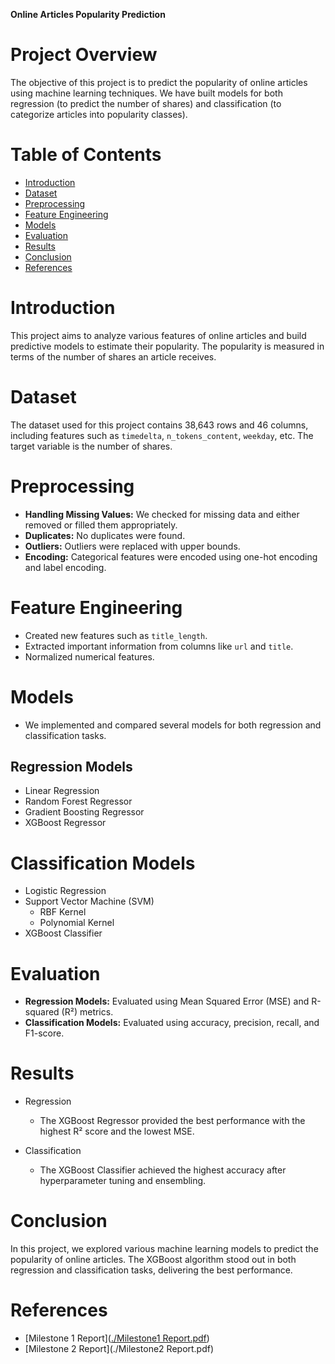 

**Online Articles Popularity Prediction**

# Project Overview
The objective of this project is to predict the popularity of online articles using machine learning techniques. We have built models for both regression (to predict the number of shares) and classification (to categorize articles into popularity classes).

# Table of Contents
- [Introduction](#introduction)
- [Dataset](#dataset)
- [Preprocessing](#preprocessing)
- [Feature Engineering](#feature-engineering)
- [Models](#models)
- [Evaluation](#evaluation)
- [Results](#results)
- [Conclusion](#conclusion)
- [References](#references)

# Introduction
This project aims to analyze various features of online articles and build predictive models to estimate their popularity. The popularity is measured in terms of the number of shares an article receives.

# Dataset
The dataset used for this project contains 38,643 rows and 46 columns, including features such as `timedelta`, `n_tokens_content`, `weekday`, etc. The target variable is the number of shares.

# Preprocessing
- **Handling Missing Values:** We checked for missing data and either removed or filled them appropriately.
- **Duplicates:** No duplicates were found.
- **Outliers:** Outliers were replaced with upper bounds.
- **Encoding:** Categorical features were encoded using one-hot encoding and label encoding.

# Feature Engineering
- Created new features such as `title_length`.
- Extracted important information from columns like `url` and `title`.
- Normalized numerical features.

# Models
- We implemented and compared several models for both regression and classification tasks.

## Regression Models
- Linear Regression
- Random Forest Regressor
- Gradient Boosting Regressor
- XGBoost Regressor

# Classification Models
- Logistic Regression
- Support Vector Machine (SVM)
  - RBF Kernel
  - Polynomial Kernel
- XGBoost Classifier

# Evaluation
- **Regression Models:** Evaluated using Mean Squared Error (MSE) and R-squared (R²) metrics.
- **Classification Models:** Evaluated using accuracy, precision, recall, and F1-score.

# Results
- Regression
  - The XGBoost Regressor provided the best performance with the highest R² score and the lowest MSE.

- Classification
  - The XGBoost Classifier achieved the highest accuracy after hyperparameter tuning and ensembling.

# Conclusion
In this project, we explored various machine learning models to predict the popularity of online articles. The XGBoost algorithm stood out in both regression and classification tasks, delivering the best performance.

# References
- [Milestone 1 Report]([./Milestone1 Report.pdf](https://github.com/Mohamed28112003/Online-Articles-Popularity/blob/master/Milestone1%20Report.pdf))
- [Milestone 2 Report](./Milestone2 Report.pdf)

